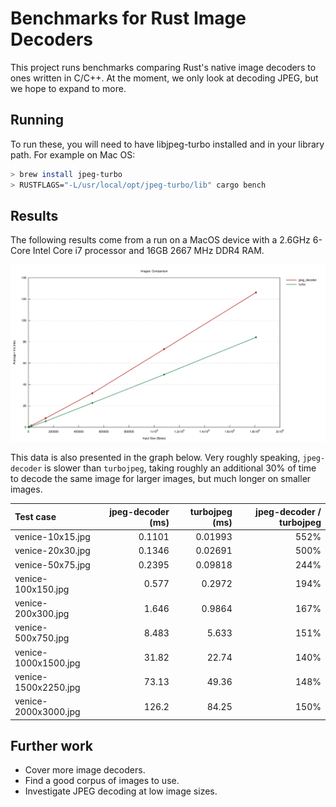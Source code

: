 # Benchmarks for Rust Image Decoders

This project runs benchmarks comparing Rust's native image decoders to ones written in C/C++.
At the moment, we only look at decoding JPEG, but we hope to expand to more.

## Running

To run these, you will need to have libjpeg-turbo installed and in your library path.
For example on Mac OS:

```sh
> brew install jpeg-turbo
> RUSTFLAGS="-L/usr/local/opt/jpeg-turbo/lib" cargo bench
```

## Results

The following results come from a run on a MacOS device with a 2.6GHz 6-Core Intel Core i7 processor and 16GB 2667 MHz DDR4 RAM.

![Line graph displaying JPEG decoding time of turbojpeg and jpeg-decoder on various image sizes.](lines.svg)

This data is also presented in the graph below.
Very roughly speaking, `jpeg-decoder` is slower than `turbojpeg`, taking roughly an additional 30%
of time to decode the same image for larger images, but much longer on smaller images.

| Test case | jpeg-decoder (ms) | turbojpeg (ms) | jpeg-decoder / turbojpeg |
| :--- | ---: | ---: | ---: |
| venice-10x15.jpg | 0.1101 | 0.01993 | 552% |
| venice-20x30.jpg | 0.1346 | 0.02691 | 500% |
| venice-50x75.jpg | 0.2395 | 0.09818 | 244% |
| venice-100x150.jpg | 0.577 | 0.2972 | 194% |
| venice-200x300.jpg | 1.646 | 0.9864 | 167% |
| venice-500x750.jpg | 8.483 | 5.633 | 151% |
| venice-1000x1500.jpg | 31.82 | 22.74 | 140% |
| venice-1500x2250.jpg | 73.13 | 49.36 | 148% |
| venice-2000x3000.jpg | 126.2 | 84.25 | 150% |

## Further work

* Cover more image decoders.
* Find a good corpus of images to use.
* Investigate JPEG decoding at low image sizes.
